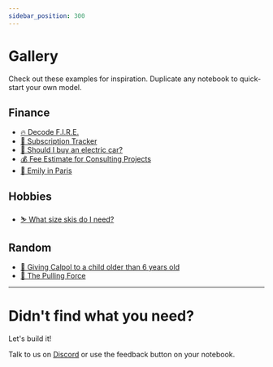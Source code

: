```yaml
---
sidebar_position: 300
---
```


# Gallery

Check out these examples for inspiration. Duplicate any notebook to quick-start your own model.

## Finance

- [🔥 Decode F.I.R.E.](https://alpha.decipad.com/n/-Decode-F-I-R-E-%3AD8PUgXa8VQxoCIWi7Tq4A?secret=JTq7qfP3q_qbNGsYAm_Uu)
- [💎 Subscription Tracker](https://alpha.decipad.com/n/-Subscription-Tracker%3Awy0DuDrADXjoUOsW59iTc?secret=DpImmwlNWuLdw4XYUhldd)
- [🚙 Should I buy an electric car?](https://alpha.decipad.com/n/bxTv4RqJC_DCPv3xXLuLX?secret=RFmB4s_xKJQo-K3RMHDnY)
- [💰 Fee Estimate for Consulting Projects](https://alpha.decipad.com/n/-Consulting-Projects-Fee-Estimation%3A8Kx9X0612rXUElUSVFl0S?secret=qdQBEsgCdMvnh-D6_JGxp)
- [👗 Emily in Paris](https://alpha.decipad.com/n/Emily-in-Paris%3AmCTaRvBPOskMxCEKeKKxt?secret=Zhm1ToqvarE6ZzXHJU2Cn)

## Hobbies

- [⛷ What size skis do I need?](https://alpha.decipad.com/n/-What-size-skis-do-I-need-%3AHAxnPfO0e4H9MHoig3zFG?secret=VDoYnnowEi8imsPqvUyWT)

## Random

- [🤒 Giving Calpol to a child older than 6 years old](https://alpha.decipad.com/n/VlKVyJVuK1rKveg7YLzpK?secret=JkHVzPOQKxmsSga-BObkK)
- [🍏 The Pulling Force](https://alpha.decipad.com/n/Q5sDRcpQ4lYSg84Hrs3gf?secret=Bf2nWPe5ZAuDJL9MEWP1L)

---

# Didn't find what you need?

Let's build it!

Talk to us on [Discord](https://discord.com/invite/HwDMqwbGmc) or use the feedback button on your notebook.
